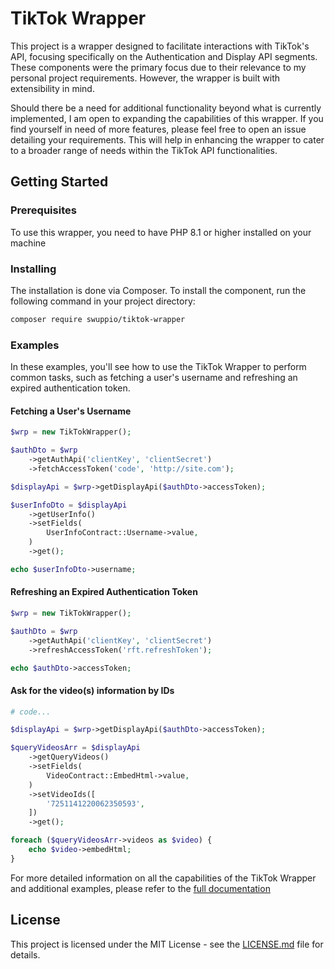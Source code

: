 # TikTok Wrapper

This project is a wrapper designed to facilitate interactions with TikTok's API, focusing specifically on the Authentication and Display API segments. These components were the primary focus due to their relevance to my personal project requirements. However, the wrapper is built with extensibility in mind.

Should there be a need for additional functionality beyond what is currently implemented, I am open to expanding the capabilities of this wrapper. If you find yourself in need of more features, please feel free to open an issue detailing your requirements. This will help in enhancing the wrapper to cater to a broader range of needs within the TikTok API functionalities.  

## Getting Started
### Prerequisites

To use this wrapper, you need to have PHP 8.1 or higher installed on your machine

### Installing

The installation is done via Composer. To install the component, run the following command in your project directory:

```bash
composer require swuppio/tiktok-wrapper
```

### Examples

In these examples, you'll see how to use the TikTok Wrapper to perform common tasks, such as fetching a user's username and refreshing an expired authentication token.

#### Fetching a User's Username

```php
$wrp = new TikTokWrapper();

$authDto = $wrp
    ->getAuthApi('clientKey', 'clientSecret')
    ->fetchAccessToken('code', 'http://site.com');

$displayApi = $wrp->getDisplayApi($authDto->accessToken);

$userInfoDto = $displayApi
    ->getUserInfo()
    ->setFields(
        UserInfoContract::Username->value,
    )
    ->get();

echo $userInfoDto->username;
```

#### Refreshing an Expired Authentication Token

```php
$wrp = new TikTokWrapper();

$authDto = $wrp
    ->getAuthApi('clientKey', 'clientSecret')
    ->refreshAccessToken('rft.refreshToken');

echo $authDto->accessToken;
```

#### Ask for the video(s) information by IDs

```php
# code...

$displayApi = $wrp->getDisplayApi($authDto->accessToken);

$queryVideosArr = $displayApi
    ->getQueryVideos()
    ->setFields(
        VideoContract::EmbedHtml->value,
    )
    ->setVideoIds([
        '7251141220062350593',
    ])
    ->get();

foreach ($queryVideosArr->videos as $video) {
    echo $video->embedHtml;
}
```

For more detailed information on all the capabilities of the TikTok Wrapper and additional examples, please refer to the [full documentation](https://swupp.io/components/tiktok-wrapper)

## License

This project is licensed under the MIT License - see the [LICENSE.md](LICENSE.md) file for details.

